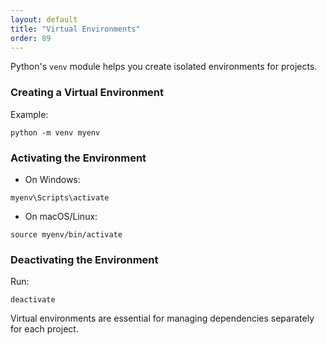 ```yaml
---
layout: default
title: "Virtual Environments"
order: 89
---
```


Python's `venv` module helps you create isolated environments for projects.

### Creating a Virtual Environment

Example:

```plaintext
python -m venv myenv
```

### Activating the Environment

- On Windows:

```plaintext
myenv\Scripts\activate
```

- On macOS/Linux:

```plaintext
source myenv/bin/activate
```

### Deactivating the Environment

Run:

```plaintext
deactivate
```

Virtual environments are essential for managing dependencies separately for each project.
